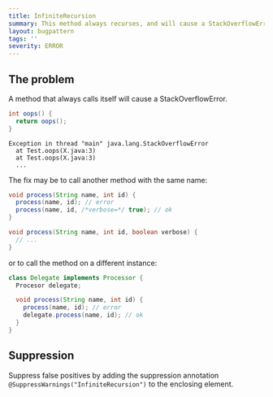 ```yaml
---
title: InfiniteRecursion
summary: This method always recurses, and will cause a StackOverflowError
layout: bugpattern
tags: ''
severity: ERROR
---
```


<!--
*** AUTO-GENERATED, DO NOT MODIFY ***
To make changes, edit the @BugPattern annotation or the explanation in docs/bugpattern.
-->

## The problem
A method that always calls itself will cause a StackOverflowError.

```java
int oops() {
  return oops();
}
```

```
Exception in thread "main" java.lang.StackOverflowError
  at Test.oops(X.java:3)
  at Test.oops(X.java:3)
  ...
```

The fix may be to call another method with the same name:

```java
void process(String name, int id) {
  process(name, id); // error
  process(name, id, /*verbose=*/ true); // ok
}

void process(String name, int id, boolean verbose) {
  // ...
}
```

or to call the method on a different instance:

```java
class Delegate implements Processor {
  Procesor delegate;

  void process(String name, int id) {
    process(name, id); // error
    delegate.process(name, id); // ok
  }
}
```

## Suppression
Suppress false positives by adding the suppression annotation `@SuppressWarnings("InfiniteRecursion")` to the enclosing element.
